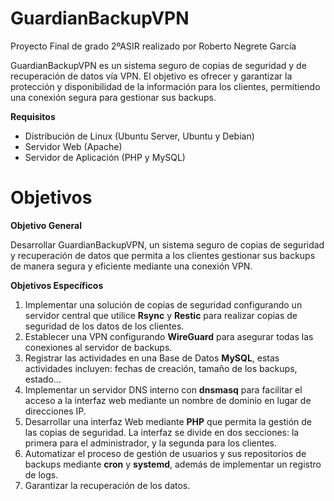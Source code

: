 # GuardianBackupVPN
Proyecto Final de grado 2ºASIR realizado por Roberto Negrete García

GuardianBackupVPN es un sistema seguro de copias de seguridad y de recuperación de datos vía VPN. El objetivo es ofrecer y garantizar la protección y disponibilidad de la información para los clientes, permitiendo una conexión segura para gestionar sus backups.

**Requisitos**
  - Distribución de Linux (Ubuntu Server, Ubuntu y Debian)
  - Servidor Web (Apache)
  - Servidor de Aplicación (PHP y MySQL)

# Objetivos
**Objetivo General**

Desarrollar GuardianBackupVPN, un sistema seguro de copias de seguridad y recuperación de datos que permita a los clientes gestionar sus backups de manera segura y eficiente mediante una conexión VPN.

**Objetivos Específicos**
1. Implementar una solución de copias de seguridad configurando un servidor central que utilice **Rsync** y **Restic** para realizar copias de seguridad de los datos de los clientes.
2. Establecer una VPN configurando **WireGuard** para asegurar todas las conexiones al servidor de backups.
3. Registrar las actividades en una Base de Datos **MySQL**, estas actividades incluyen: fechas de creación, tamaño de los backups, estado…
4. Implementar un servidor DNS interno con **dnsmasq** para facilitar el acceso a la interfaz web mediante un nombre de dominio en lugar de direcciones IP.
5. Desarrollar una interfaz Web mediante **PHP** que permita la gestión de las copias de seguridad. La interfaz se divide en dos secciones: la primera para el administrador, y la segunda para los clientes.
6. Automatizar el proceso de gestión de usuarios y sus repositorios de backups mediante **cron** y **systemd**, además de implementar un registro de logs.
7. Garantizar la recuperación de los datos.
